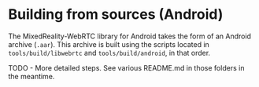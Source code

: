 # Building from sources (Android)

The MixedReality-WebRTC library for Android takes the form of an Android archive (`.aar`). This archive is built using the scripts located in `tools/build/libwebrtc` and `tools/build/android`, in that order.

TODO - More detailed steps. See various README.md in those folders in the meantime.
